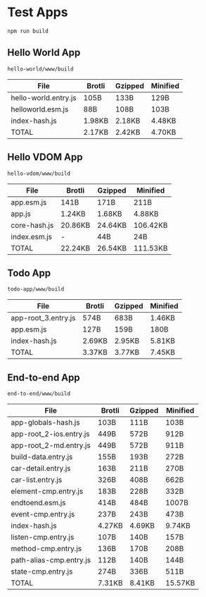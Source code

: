 # Test Apps

`npm run build`


## Hello World App

`hello-world/www/build`

| File                            | Brotli   | Gzipped  | Minified |
|---------------------------------|----------|----------|----------|
| hello-world.entry.js            | 105B     | 133B     | 129B     |
| helloworld.esm.js               | 88B      | 108B     | 103B     |
| index-hash.js                   | 1.98KB   | 2.18KB   | 4.48KB   |
| TOTAL                           | 2.17KB   | 2.42KB   | 4.70KB   |



## Hello VDOM App

`hello-vdom/www/build`

| File                            | Brotli   | Gzipped  | Minified |
|---------------------------------|----------|----------|----------|
| app.esm.js                      | 141B     | 171B     | 211B     |
| app.js                          | 1.24KB   | 1.68KB   | 4.88KB   |
| core-hash.js                    | 20.86KB  | 24.64KB  | 106.42KB |
| index.esm.js                    | -        | 44B      | 24B      |
| TOTAL                           | 22.24KB  | 26.54KB  | 111.53KB |



## Todo App

`todo-app/www/build`

| File                            | Brotli   | Gzipped  | Minified |
|---------------------------------|----------|----------|----------|
| app-root_3.entry.js             | 574B     | 683B     | 1.46KB   |
| app.esm.js                      | 127B     | 159B     | 180B     |
| index-hash.js                   | 2.69KB   | 2.95KB   | 5.81KB   |
| TOTAL                           | 3.37KB   | 3.77KB   | 7.45KB   |



## End-to-end App

`end-to-end/www/build`

| File                            | Brotli   | Gzipped  | Minified |
|---------------------------------|----------|----------|----------|
| app-globals-hash.js             | 103B     | 111B     | 103B     |
| app-root_2-ios.entry.js         | 449B     | 572B     | 912B     |
| app-root_2-md.entry.js          | 449B     | 572B     | 911B     |
| build-data.entry.js             | 155B     | 193B     | 272B     |
| car-detail.entry.js             | 163B     | 211B     | 270B     |
| car-list.entry.js               | 326B     | 408B     | 662B     |
| element-cmp.entry.js            | 183B     | 228B     | 332B     |
| endtoend.esm.js                 | 414B     | 484B     | 1007B    |
| event-cmp.entry.js              | 237B     | 243B     | 473B     |
| index-hash.js                   | 4.27KB   | 4.69KB   | 9.74KB   |
| listen-cmp.entry.js             | 107B     | 140B     | 157B     |
| method-cmp.entry.js             | 136B     | 170B     | 208B     |
| path-alias-cmp.entry.js         | 112B     | 140B     | 144B     |
| state-cmp.entry.js              | 274B     | 336B     | 511B     |
| TOTAL                           | 7.31KB   | 8.41KB   | 15.57KB  |

